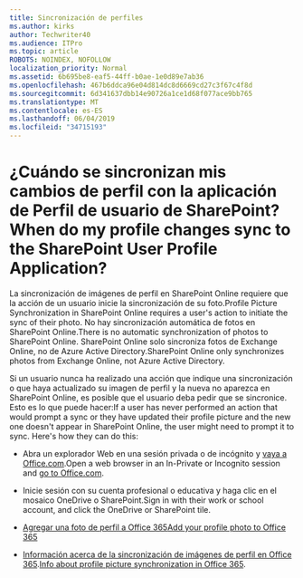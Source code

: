 ```yaml
---
title: Sincronización de perfiles
ms.author: kirks
author: Techwriter40
ms.audience: ITPro
ms.topic: article
ROBOTS: NOINDEX, NOFOLLOW
localization_priority: Normal
ms.assetid: 6b695be8-eaf5-44ff-b0ae-1e0d89e7ab36
ms.openlocfilehash: 467b6ddca96e04d814dc8d6669cd27c3f67c4f8d
ms.sourcegitcommit: 6d341637dbb14e90726a1ce1d68f077ace9bb765
ms.translationtype: MT
ms.contentlocale: es-ES
ms.lasthandoff: 06/04/2019
ms.locfileid: "34715193"
---
```

# <a name="when-do-my-profile-changes-sync-to-the-sharepoint-user-profile-application"></a><span data-ttu-id="62789-102">¿Cuándo se sincronizan mis cambios de perfil con la aplicación de Perfil de usuario de SharePoint?</span><span class="sxs-lookup"><span data-stu-id="62789-102">When do my profile changes sync to the SharePoint User Profile Application?</span></span>

<span data-ttu-id="62789-103">La sincronización de imágenes de perfil en SharePoint Online requiere que la acción de un usuario inicie la sincronización de su foto.</span><span class="sxs-lookup"><span data-stu-id="62789-103">Profile Picture Synchronization in SharePoint Online requires a user's action to initiate the sync of their photo.</span></span> <span data-ttu-id="62789-104">No hay sincronización automática de fotos en SharePoint Online.</span><span class="sxs-lookup"><span data-stu-id="62789-104">There is no automatic synchronization of photos to SharePoint Online.</span></span> <span data-ttu-id="62789-105">SharePoint Online solo sincroniza fotos de Exchange Online, no de Azure Active Directory.</span><span class="sxs-lookup"><span data-stu-id="62789-105">SharePoint Online only synchronizes photos from Exchange Online, not Azure Active Directory.</span></span>

<span data-ttu-id="62789-106">Si un usuario nunca ha realizado una acción que indique una sincronización o que haya actualizado su imagen de perfil y la nueva no aparezca en SharePoint Online, es posible que el usuario deba pedir que se sincronice. Esto es lo que puede hacer:</span><span class="sxs-lookup"><span data-stu-id="62789-106">If a user has never performed an action that would prompt a sync or they have updated their profile picture and the new one doesn't appear in SharePoint Online, the user might need to prompt it to sync. Here's how they can do this:</span></span>

- <span data-ttu-id="62789-107">Abra un explorador Web en una sesión privada o de incógnito y [vaya a Office.com](http://www.office.com/).</span><span class="sxs-lookup"><span data-stu-id="62789-107">Open a web browser in an In-Private or Incognito session and [go to Office.com](http://www.office.com/).</span></span>

- <span data-ttu-id="62789-108">Inicie sesión con su cuenta profesional o educativa y haga clic en el mosaico OneDrive o SharePoint.</span><span class="sxs-lookup"><span data-stu-id="62789-108">Sign in with their work or school account, and click the OneDrive or SharePoint tile.</span></span>

- [<span data-ttu-id="62789-109">Agregar una foto de perfil a Office 365</span><span class="sxs-lookup"><span data-stu-id="62789-109">Add your profile photo to Office 365</span></span>](https://support.office.com/en-us/article/Add-your-profile-photo-to-Office-365-2eaf93fd-b3f1-43b9-9cdc-bdcd548435b7)

- <span data-ttu-id="62789-110">[Información acerca de la sincronización de imágenes de perfil en Office 365](https://support.office.com/en-us/article/Information-about-user-profile-synchronization-in-SharePoint-Online-177eb196-5887-43c9-84c3-b98a43d35129).</span><span class="sxs-lookup"><span data-stu-id="62789-110">[Info about profile picture synchronization in Office 365](https://support.office.com/en-us/article/Information-about-user-profile-synchronization-in-SharePoint-Online-177eb196-5887-43c9-84c3-b98a43d35129).</span></span>

